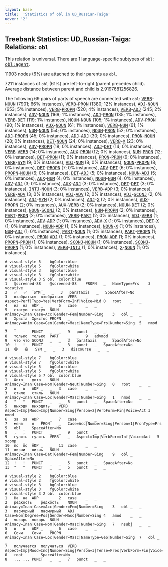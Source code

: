 ```yaml
---
layout: base
title:  'Statistics of obl in UD_Russian-Taiga'
udver: '2'
---
```


## Treebank Statistics: UD_Russian-Taiga: Relations: `obl`

This relation is universal.
There are 1 language-specific subtypes of `obl`: <tt><a href="ru_taiga-dep-obl-agent.html">obl:agent</a></tt>.

11903 nodes (6%) are attached to their parents as `obl`.

7211 instances of `obl` (61%) are left-to-right (parent precedes child).
Average distance between parent and child is 2.9197681256826.

The following 69 pairs of parts of speech are connected with `obl`: <tt><a href="ru_taiga-pos-VERB.html">VERB</a></tt>-<tt><a href="ru_taiga-pos-NOUN.html">NOUN</a></tt> (7901; 66% instances), <tt><a href="ru_taiga-pos-VERB.html">VERB</a></tt>-<tt><a href="ru_taiga-pos-PRON.html">PRON</a></tt> (1380; 12% instances), <tt><a href="ru_taiga-pos-ADJ.html">ADJ</a></tt>-<tt><a href="ru_taiga-pos-NOUN.html">NOUN</a></tt> (653; 5% instances), <tt><a href="ru_taiga-pos-VERB.html">VERB</a></tt>-<tt><a href="ru_taiga-pos-PROPN.html">PROPN</a></tt> (520; 4% instances), <tt><a href="ru_taiga-pos-VERB.html">VERB</a></tt>-<tt><a href="ru_taiga-pos-ADJ.html">ADJ</a></tt> (245; 2% instances), <tt><a href="ru_taiga-pos-ADV.html">ADV</a></tt>-<tt><a href="ru_taiga-pos-NOUN.html">NOUN</a></tt> (169; 1% instances), <tt><a href="ru_taiga-pos-ADJ.html">ADJ</a></tt>-<tt><a href="ru_taiga-pos-PRON.html">PRON</a></tt> (135; 1% instances), <tt><a href="ru_taiga-pos-VERB.html">VERB</a></tt>-<tt><a href="ru_taiga-pos-DET.html">DET</a></tt> (119; 1% instances), <tt><a href="ru_taiga-pos-NOUN.html">NOUN</a></tt>-<tt><a href="ru_taiga-pos-NOUN.html">NOUN</a></tt> (105; 1% instances), <tt><a href="ru_taiga-pos-ADV.html">ADV</a></tt>-<tt><a href="ru_taiga-pos-PRON.html">PRON</a></tt> (90; 1% instances), <tt><a href="ru_taiga-pos-AUX.html">AUX</a></tt>-<tt><a href="ru_taiga-pos-NOUN.html">NOUN</a></tt> (61; 1% instances), <tt><a href="ru_taiga-pos-VERB.html">VERB</a></tt>-<tt><a href="ru_taiga-pos-NUM.html">NUM</a></tt> (61; 1% instances), <tt><a href="ru_taiga-pos-NUM.html">NUM</a></tt>-<tt><a href="ru_taiga-pos-NOUN.html">NOUN</a></tt> (54; 0% instances), <tt><a href="ru_taiga-pos-NOUN.html">NOUN</a></tt>-<tt><a href="ru_taiga-pos-PRON.html">PRON</a></tt> (52; 0% instances), <tt><a href="ru_taiga-pos-ADJ.html">ADJ</a></tt>-<tt><a href="ru_taiga-pos-PROPN.html">PROPN</a></tt> (45; 0% instances), <tt><a href="ru_taiga-pos-ADJ.html">ADJ</a></tt>-<tt><a href="ru_taiga-pos-ADJ.html">ADJ</a></tt> (30; 0% instances), <tt><a href="ru_taiga-pos-PRON.html">PRON</a></tt>-<tt><a href="ru_taiga-pos-NOUN.html">NOUN</a></tt> (28; 0% instances), <tt><a href="ru_taiga-pos-DET.html">DET</a></tt>-<tt><a href="ru_taiga-pos-NOUN.html">NOUN</a></tt> (24; 0% instances), <tt><a href="ru_taiga-pos-VERB.html">VERB</a></tt>-<tt><a href="ru_taiga-pos-X.html">X</a></tt> (23; 0% instances), <tt><a href="ru_taiga-pos-ADV.html">ADV</a></tt>-<tt><a href="ru_taiga-pos-PROPN.html">PROPN</a></tt> (18; 0% instances), <tt><a href="ru_taiga-pos-ADJ.html">ADJ</a></tt>-<tt><a href="ru_taiga-pos-DET.html">DET</a></tt> (14; 0% instances), <tt><a href="ru_taiga-pos-VERB.html">VERB</a></tt>-<tt><a href="ru_taiga-pos-VERB.html">VERB</a></tt> (14; 0% instances), <tt><a href="ru_taiga-pos-AUX.html">AUX</a></tt>-<tt><a href="ru_taiga-pos-PRON.html">PRON</a></tt> (12; 0% instances), <tt><a href="ru_taiga-pos-NUM.html">NUM</a></tt>-<tt><a href="ru_taiga-pos-PRON.html">PRON</a></tt> (12; 0% instances), <tt><a href="ru_taiga-pos-DET.html">DET</a></tt>-<tt><a href="ru_taiga-pos-PRON.html">PRON</a></tt> (11; 0% instances), <tt><a href="ru_taiga-pos-PRON.html">PRON</a></tt>-<tt><a href="ru_taiga-pos-PRON.html">PRON</a></tt> (9; 0% instances), <tt><a href="ru_taiga-pos-VERB.html">VERB</a></tt>-<tt><a href="ru_taiga-pos-SYM.html">SYM</a></tt> (9; 0% instances), <tt><a href="ru_taiga-pos-ADJ.html">ADJ</a></tt>-<tt><a href="ru_taiga-pos-NUM.html">NUM</a></tt> (8; 0% instances), <tt><a href="ru_taiga-pos-NOUN.html">NOUN</a></tt>-<tt><a href="ru_taiga-pos-PROPN.html">PROPN</a></tt> (8; 0% instances), <tt><a href="ru_taiga-pos-DET.html">DET</a></tt>-<tt><a href="ru_taiga-pos-PROPN.html">PROPN</a></tt> (7; 0% instances), <tt><a href="ru_taiga-pos-ADV.html">ADV</a></tt>-<tt><a href="ru_taiga-pos-DET.html">DET</a></tt> (6; 0% instances), <tt><a href="ru_taiga-pos-PROPN.html">PROPN</a></tt>-<tt><a href="ru_taiga-pos-NOUN.html">NOUN</a></tt> (6; 0% instances), <tt><a href="ru_taiga-pos-DET.html">DET</a></tt>-<tt><a href="ru_taiga-pos-ADJ.html">ADJ</a></tt> (5; 0% instances), <tt><a href="ru_taiga-pos-NOUN.html">NOUN</a></tt>-<tt><a href="ru_taiga-pos-ADJ.html">ADJ</a></tt> (5; 0% instances), <tt><a href="ru_taiga-pos-AUX.html">AUX</a></tt>-<tt><a href="ru_taiga-pos-NUM.html">NUM</a></tt> (4; 0% instances), <tt><a href="ru_taiga-pos-NOUN.html">NOUN</a></tt>-<tt><a href="ru_taiga-pos-NUM.html">NUM</a></tt> (4; 0% instances), <tt><a href="ru_taiga-pos-ADV.html">ADV</a></tt>-<tt><a href="ru_taiga-pos-ADJ.html">ADJ</a></tt> (3; 0% instances), <tt><a href="ru_taiga-pos-AUX.html">AUX</a></tt>-<tt><a href="ru_taiga-pos-ADJ.html">ADJ</a></tt> (3; 0% instances), <tt><a href="ru_taiga-pos-DET.html">DET</a></tt>-<tt><a href="ru_taiga-pos-DET.html">DET</a></tt> (3; 0% instances), <tt><a href="ru_taiga-pos-INTJ.html">INTJ</a></tt>-<tt><a href="ru_taiga-pos-NOUN.html">NOUN</a></tt> (3; 0% instances), <tt><a href="ru_taiga-pos-VERB.html">VERB</a></tt>-<tt><a href="ru_taiga-pos-ADP.html">ADP</a></tt> (3; 0% instances), <tt><a href="ru_taiga-pos-VERB.html">VERB</a></tt>-<tt><a href="ru_taiga-pos-ADV.html">ADV</a></tt> (3; 0% instances), <tt><a href="ru_taiga-pos-ADJ.html">ADJ</a></tt>-<tt><a href="ru_taiga-pos-ADV.html">ADV</a></tt> (2; 0% instances), <tt><a href="ru_taiga-pos-ADJ.html">ADJ</a></tt>-<tt><a href="ru_taiga-pos-SCONJ.html">SCONJ</a></tt> (2; 0% instances), <tt><a href="ru_taiga-pos-ADJ.html">ADJ</a></tt>-<tt><a href="ru_taiga-pos-SYM.html">SYM</a></tt> (2; 0% instances), <tt><a href="ru_taiga-pos-ADJ.html">ADJ</a></tt>-<tt><a href="ru_taiga-pos-X.html">X</a></tt> (2; 0% instances), <tt><a href="ru_taiga-pos-AUX.html">AUX</a></tt>-<tt><a href="ru_taiga-pos-PROPN.html">PROPN</a></tt> (2; 0% instances), <tt><a href="ru_taiga-pos-AUX.html">AUX</a></tt>-<tt><a href="ru_taiga-pos-VERB.html">VERB</a></tt> (2; 0% instances), <tt><a href="ru_taiga-pos-NOUN.html">NOUN</a></tt>-<tt><a href="ru_taiga-pos-DET.html">DET</a></tt> (2; 0% instances), <tt><a href="ru_taiga-pos-NOUN.html">NOUN</a></tt>-<tt><a href="ru_taiga-pos-SCONJ.html">SCONJ</a></tt> (2; 0% instances), <tt><a href="ru_taiga-pos-NUM.html">NUM</a></tt>-<tt><a href="ru_taiga-pos-PROPN.html">PROPN</a></tt> (2; 0% instances), <tt><a href="ru_taiga-pos-PART.html">PART</a></tt>-<tt><a href="ru_taiga-pos-PRON.html">PRON</a></tt> (2; 0% instances), <tt><a href="ru_taiga-pos-VERB.html">VERB</a></tt>-<tt><a href="ru_taiga-pos-PART.html">PART</a></tt> (2; 0% instances), <tt><a href="ru_taiga-pos-ADJ.html">ADJ</a></tt>-<tt><a href="ru_taiga-pos-VERB.html">VERB</a></tt> (1; 0% instances), <tt><a href="ru_taiga-pos-ADV.html">ADV</a></tt>-<tt><a href="ru_taiga-pos-ADP.html">ADP</a></tt> (1; 0% instances), <tt><a href="ru_taiga-pos-ADV.html">ADV</a></tt>-<tt><a href="ru_taiga-pos-X.html">X</a></tt> (1; 0% instances), <tt><a href="ru_taiga-pos-DET.html">DET</a></tt>-<tt><a href="ru_taiga-pos-X.html">X</a></tt> (1; 0% instances), <tt><a href="ru_taiga-pos-NOUN.html">NOUN</a></tt>-<tt><a href="ru_taiga-pos-ADP.html">ADP</a></tt> (1; 0% instances), <tt><a href="ru_taiga-pos-NOUN.html">NOUN</a></tt>-<tt><a href="ru_taiga-pos-X.html">X</a></tt> (1; 0% instances), <tt><a href="ru_taiga-pos-NUM.html">NUM</a></tt>-<tt><a href="ru_taiga-pos-ADJ.html">ADJ</a></tt> (1; 0% instances), <tt><a href="ru_taiga-pos-PART.html">PART</a></tt>-<tt><a href="ru_taiga-pos-NOUN.html">NOUN</a></tt> (1; 0% instances), <tt><a href="ru_taiga-pos-PART.html">PART</a></tt>-<tt><a href="ru_taiga-pos-PROPN.html">PROPN</a></tt> (1; 0% instances), <tt><a href="ru_taiga-pos-PRON.html">PRON</a></tt>-<tt><a href="ru_taiga-pos-ADJ.html">ADJ</a></tt> (1; 0% instances), <tt><a href="ru_taiga-pos-PRON.html">PRON</a></tt>-<tt><a href="ru_taiga-pos-ADP.html">ADP</a></tt> (1; 0% instances), <tt><a href="ru_taiga-pos-PROPN.html">PROPN</a></tt>-<tt><a href="ru_taiga-pos-PRON.html">PRON</a></tt> (1; 0% instances), <tt><a href="ru_taiga-pos-SCONJ.html">SCONJ</a></tt>-<tt><a href="ru_taiga-pos-NOUN.html">NOUN</a></tt> (1; 0% instances), <tt><a href="ru_taiga-pos-SCONJ.html">SCONJ</a></tt>-<tt><a href="ru_taiga-pos-PROPN.html">PROPN</a></tt> (1; 0% instances), <tt><a href="ru_taiga-pos-VERB.html">VERB</a></tt>-<tt><a href="ru_taiga-pos-INTJ.html">INTJ</a></tt> (1; 0% instances), <tt><a href="ru_taiga-pos-X.html">X</a></tt>-<tt><a href="ru_taiga-pos-NOUN.html">NOUN</a></tt> (1; 0% instances).


~~~ conllu
# visual-style 5	bgColor:blue
# visual-style 5	fgColor:white
# visual-style 3	bgColor:blue
# visual-style 3	fgColor:white
# visual-style 3 5 obl	color:blue
1	@screened-88	@screened-88	PROPN	_	NameType=Prs	3	vocative	_	_
2	✅	✅	SYM	_	_	3	parataxis	_	SpaceAfter=No
3	взабраться	взобраться	VERB	_	Aspect=Perf|Typo=Yes|VerbForm=Inf|Voice=Mid	0	root	_	_
4	на	на	ADP	_	_	5	case	_	_
5	статую	статуя	NOUN	_	Animacy=Inan|Case=Acc|Gender=Fem|Number=Sing	3	obl	_	_
6	Христа	Христос	PROPN	_	Animacy=Anim|Case=Gen|Gender=Masc|NameType=Prs|Number=Sing	5	nmod	_	_
7	-	-	PUNCT	_	_	9	punct	_	_
8	только	только	PART	_	_	9	advmod	_	_
9	что	что	SCONJ	_	_	3	parataxis	_	SpaceAfter=No
10	!	!	PUNCT	_	_	3	punct	_	SpaceAfter=No
11	😄	😄	SYM	_	_	3	discourse	_	_

~~~


~~~ conllu
# visual-style 7	bgColor:blue
# visual-style 7	fgColor:white
# visual-style 5	bgColor:blue
# visual-style 5	fgColor:white
# visual-style 5 7 obl	color:blue
1	Фото	фото	NOUN	_	Animacy=Inan|Case=Nom|Gender=Neut|Number=Sing	0	root	_	_
2	в	в	ADP	_	_	3	case	_	_
3	стиле	стиль	NOUN	_	Animacy=Inan|Case=Loc|Gender=Masc|Number=Sing	1	nmod	_	_
4	"	"	PUNCT	_	_	5	punct	_	SpaceAfter=No
5	выходи	выходить	VERB	_	Aspect=Imp|Mood=Imp|Number=Sing|Person=2|VerbForm=Fin|Voice=Act	3	nmod	_	_
6	за	за	ADP	_	_	7	case	_	_
7	меня	я	PRON	_	Case=Acc|Number=Sing|Person=1|PronType=Prs	5	obl	_	SpaceAfter=No
8	,	,	PUNCT	_	_	9	punct	_	_
9	гулять	гулять	VERB	_	Aspect=Imp|VerbForm=Inf|Voice=Act	5	xcomp	_	_
10	по	по	ADP	_	_	11	case	_	_
11	жизни	жизнь	NOUN	_	Animacy=Inan|Case=Dat|Gender=Fem|Number=Sing	9	obl	_	SpaceAfter=No
12	!	!	PUNCT	_	_	5	punct	_	SpaceAfter=No
13	"	"	PUNCT	_	_	5	punct	_	_

~~~


~~~ conllu
# visual-style 2	bgColor:blue
# visual-style 2	fgColor:white
# visual-style 3	bgColor:blue
# visual-style 3	fgColor:white
# visual-style 3 2 obl	color:blue
1	На	на	ADP	_	_	2	case	_	_
2	редкость	редкость	NOUN	_	Animacy=Inan|Case=Acc|Gender=Fem|Number=Sing	3	obl	_	_
3	пасмурный	пасмурный	ADJ	_	Case=Nom|Degree=Pos|Gender=Masc|Number=Sing	4	amod	_	_
4	январь	январь	NOUN	_	Animacy=Inan|Case=Nom|Gender=Masc|Number=Sing	7	nsubj	_	_
5	в	в	ADP	_	_	6	case	_	_
6	Сочи	Сочи	PROPN	_	Animacy=Inan|Case=Loc|Gender=Masc|NameType=Geo|Number=Sing	7	obl	_	_
7	получается	получаться	VERB	_	Aspect=Imp|Mood=Ind|Number=Sing|Person=3|Tense=Pres|VerbForm=Fin|Voice=Mid	0	root	_	SpaceAfter=No
8	...	...	PUNCT	_	_	7	punct	_	_

~~~


